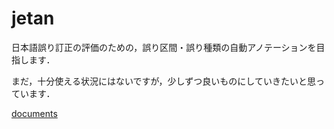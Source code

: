 # jetan

日本語誤り訂正の評価のための，誤り区間・誤り種類の自動アノテーションを目指します．

まだ，十分使える状況にはないですが，少しずつ良いものにしていきたいと思っています．

[documents](./documents/README.md)

